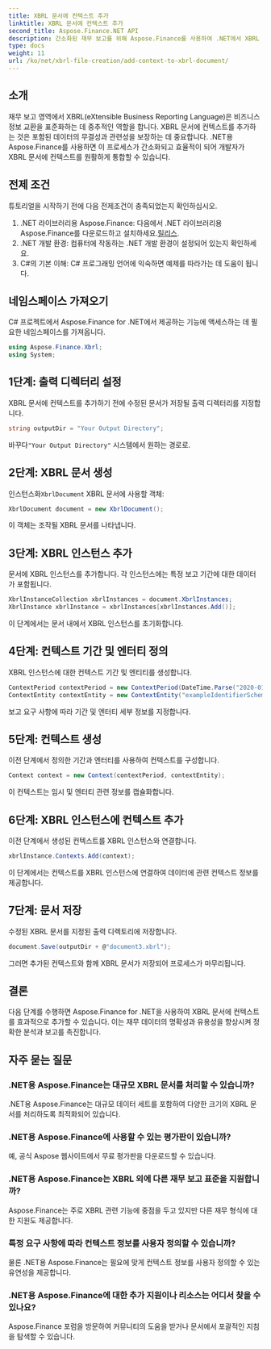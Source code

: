 ```yaml
---
title: XBRL 문서에 컨텍스트 추가
linktitle: XBRL 문서에 컨텍스트 추가
second_title: Aspose.Finance.NET API
description: 간소화된 재무 보고를 위해 Aspose.Finance를 사용하여 .NET에서 XBRL 문서에 컨텍스트를 추가하는 방법을 알아보세요. #Aspose #금융 #XBRL
type: docs
weight: 11
url: /ko/net/xbrl-file-creation/add-context-to-xbrl-document/
---
```

## 소개
재무 보고 영역에서 XBRL(eXtensible Business Reporting Language)은 비즈니스 정보 교환을 표준화하는 데 중추적인 역할을 합니다. XBRL 문서에 컨텍스트를 추가하는 것은 포함된 데이터의 무결성과 관련성을 보장하는 데 중요합니다. .NET용 Aspose.Finance를 사용하면 이 프로세스가 간소화되고 효율적이 되어 개발자가 XBRL 문서에 컨텍스트를 원활하게 통합할 수 있습니다.
## 전제 조건
튜토리얼을 시작하기 전에 다음 전제조건이 충족되었는지 확인하십시오.
1. .NET 라이브러리용 Aspose.Finance: 다음에서 .NET 라이브러리용 Aspose.Finance를 다운로드하고 설치하세요.[릴리스](https://releases.aspose.com/finance/net/).
2. .NET 개발 환경: 컴퓨터에 작동하는 .NET 개발 환경이 설정되어 있는지 확인하세요.
3. C#의 기본 이해: C# 프로그래밍 언어에 익숙하면 예제를 따라가는 데 도움이 됩니다.
## 네임스페이스 가져오기
C# 프로젝트에서 Aspose.Finance for .NET에서 제공하는 기능에 액세스하는 데 필요한 네임스페이스를 가져옵니다.
```csharp
using Aspose.Finance.Xbrl;
using System;
```
## 1단계: 출력 디렉터리 설정
XBRL 문서에 컨텍스트를 추가하기 전에 수정된 문서가 저장될 출력 디렉터리를 지정합니다.
```csharp
string outputDir = "Your Output Directory";
```
 바꾸다`"Your Output Directory"` 시스템에서 원하는 경로로.
## 2단계: XBRL 문서 생성
 인스턴스화`XbrlDocument` XBRL 문서에 사용할 객체:
```csharp
XbrlDocument document = new XbrlDocument();
```
이 객체는 조작될 XBRL 문서를 나타냅니다.
## 3단계: XBRL 인스턴스 추가
문서에 XBRL 인스턴스를 추가합니다. 각 인스턴스에는 특정 보고 기간에 대한 데이터가 포함됩니다.
```csharp
XbrlInstanceCollection xbrlInstances = document.XbrlInstances;
XbrlInstance xbrlInstance = xbrlInstances[xbrlInstances.Add()];
```
이 단계에서는 문서 내에서 XBRL 인스턴스를 초기화합니다.
## 4단계: 컨텍스트 기간 및 엔터티 정의
XBRL 인스턴스에 대한 컨텍스트 기간 및 엔티티를 생성합니다.
```csharp
ContextPeriod contextPeriod = new ContextPeriod(DateTime.Parse("2020-01-01"), DateTime.Parse("2020-02-10"));
ContextEntity contextEntity = new ContextEntity("exampleIdentifierScheme", "exampleIdentifier");
```
보고 요구 사항에 따라 기간 및 엔터티 세부 정보를 지정합니다.
## 5단계: 컨텍스트 생성
이전 단계에서 정의한 기간과 엔터티를 사용하여 컨텍스트를 구성합니다.
```csharp
Context context = new Context(contextPeriod, contextEntity);
```
이 컨텍스트는 임시 및 엔터티 관련 정보를 캡슐화합니다.
## 6단계: XBRL 인스턴스에 컨텍스트 추가
이전 단계에서 생성된 컨텍스트를 XBRL 인스턴스와 연결합니다.
```csharp
xbrlInstance.Contexts.Add(context);
```
이 단계에서는 컨텍스트를 XBRL 인스턴스에 연결하여 데이터에 관련 컨텍스트 정보를 제공합니다.
## 7단계: 문서 저장
수정된 XBRL 문서를 지정된 출력 디렉토리에 저장합니다.
```csharp
document.Save(outputDir + @"document3.xbrl");
```
그러면 추가된 컨텍스트와 함께 XBRL 문서가 저장되어 프로세스가 마무리됩니다.
## 결론
다음 단계를 수행하면 Aspose.Finance for .NET을 사용하여 XBRL 문서에 컨텍스트를 효과적으로 추가할 수 있습니다. 이는 재무 데이터의 명확성과 유용성을 향상시켜 정확한 분석과 보고를 촉진합니다.
## 자주 묻는 질문
### .NET용 Aspose.Finance는 대규모 XBRL 문서를 처리할 수 있습니까?
.NET용 Aspose.Finance는 대규모 데이터 세트를 포함하여 다양한 크기의 XBRL 문서를 처리하도록 최적화되어 있습니다.
### .NET용 Aspose.Finance에 사용할 수 있는 평가판이 있습니까?
예, 공식 Aspose 웹사이트에서 무료 평가판을 다운로드할 수 있습니다.
### .NET용 Aspose.Finance는 XBRL 외에 다른 재무 보고 표준을 지원합니까?
Aspose.Finance는 주로 XBRL 관련 기능에 중점을 두고 있지만 다른 재무 형식에 대한 지원도 제공합니다.
### 특정 요구 사항에 따라 컨텍스트 정보를 사용자 정의할 수 있습니까?
물론 .NET용 Aspose.Finance는 필요에 맞게 컨텍스트 정보를 사용자 정의할 수 있는 유연성을 제공합니다.
### .NET용 Aspose.Finance에 대한 추가 지원이나 리소스는 어디서 찾을 수 있나요?
Aspose.Finance 포럼을 방문하여 커뮤니티의 도움을 받거나 문서에서 포괄적인 지침을 탐색할 수 있습니다.